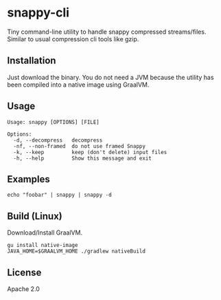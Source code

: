 # snappy-cli

Tiny command-line utility to handle snappy compressed streams/files. Similar to usual compression cli tools like gzip.

## Installation

Just download the binary. You do not need a JVM because the utility has been compiled into a native image using GraalVM.

## Usage

    Usage: snappy [OPTIONS] [FILE]
    
    Options:
      -d, --decompress   decompress
      -nf, --non-framed  do not use framed Snappy
      -k, --keep         keep (don't delete) input files
      -h, --help         Show this message and exit

## Examples

    echo "foobar" | snappy | snappy -d 

## Build (Linux)

Download/Install GraalVM.

    gu install native-image
    JAVA_HOME=$GRAALVM_HOME ./gradlew nativeBuild

## License

Apache 2.0